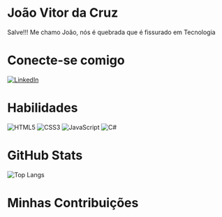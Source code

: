 # João Vitor da Cruz
Salve!!! Me chamo João, nós é quebrada que é fissurado em Tecnologia
# Conecte-se comigo
[![LinkedIn](https://img.shields.io/badge/LinkedIn-000?style=for-the-badge&logo=linkedin&logoColor=0E76A8)](https://www.linkedin.com/in/joao-jv/)


# Habilidades
![HTML5](https://img.shields.io/badge/HTML5-000?style=for-the-badge&logo=html5)
![CSS3](https://img.shields.io/badge/CSS3-000?style=for-the-badge&logo=css3&logoColor=264CE4)
![JavaScript](https://img.shields.io/badge/JavaScript-000?style=for-the-badge&logo=javascript)
![C#](https://img.shields.io/badge/C%23-000?style=for-the-badge&logo=c-sharp&logoColor=823085)

# GitHub Stats
![Top Langs](https://github-readme-stats-git-masterrstaa-rickstaa.vercel.app/api/top-langs/?username=J040vitorjv&bg_color=000&border_color=30A3DC&title_color=E94D5F&text_color=FFF)

# Minhas Contribuições